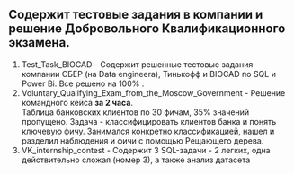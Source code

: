 ## Содержит тестовые задания в компании и решение Добровольного Квалификационного экзамена.

1) Test_Task_BIOCAD -  Содержит решенные тестовые задания компании СБЕР (на Data engineera), Тинькофф и BIOCAD по SQL и Power Bi. Все решено на 100% .
2) Voluntary_Qualifying_Exam_from_the_Moscow_Government - Решение командного кейса __за 2 часа__.  
Таблица банковских клиентов по 30 фичам, 35% значений пропущено. Задача - классифицировать клиентов банка и понять ключевую фичу. Занимался конкретно классификацией, нашел и разделил наблюдения и фичи с помощью Рещающего дерева.  
3) VK_internship_contest - Содержит 3 SQL-задачи - 2 легких, одна действительно сложая (номер 3), а также анализ датасета
